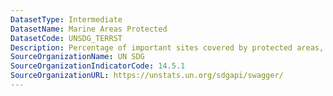 ```yaml
---
DatasetType: Intermediate
DatasetName: Marine Areas Protected
DatasetCode: UNSDG_TERRST
Description: Percentage of important sites covered by protected areas, terrestrial
SourceOrganizationName: UN SDG
SourceOrganizationIndicatorCode: 14.5.1
SourceOrganizationURL: https://unstats.un.org/sdgapi/swagger/
---
```


